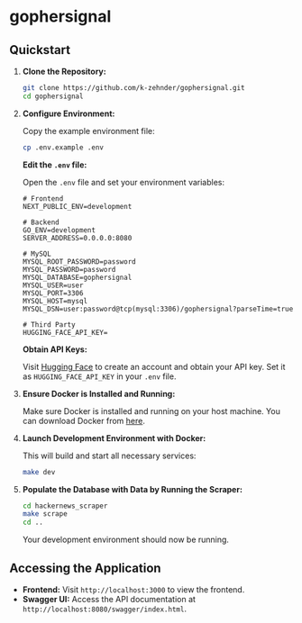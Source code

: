 # gophersignal

## Quickstart

1. **Clone the Repository:**

   ```bash
   git clone https://github.com/k-zehnder/gophersignal.git
   cd gophersignal
   ```

2. **Configure Environment:**

   Copy the example environment file:

   ```bash
   cp .env.example .env
   ```

   **Edit the `.env` file:**

   Open the `.env` file and set your environment variables:

   ```dotenv
   # Frontend
   NEXT_PUBLIC_ENV=development

   # Backend
   GO_ENV=development
   SERVER_ADDRESS=0.0.0.0:8080

   # MySQL
   MYSQL_ROOT_PASSWORD=password
   MYSQL_PASSWORD=password
   MYSQL_DATABASE=gophersignal
   MYSQL_USER=user
   MYSQL_PORT=3306
   MYSQL_HOST=mysql
   MYSQL_DSN=user:password@tcp(mysql:3306)/gophersignal?parseTime=true

   # Third Party
   HUGGING_FACE_API_KEY=
   ```

   **Obtain API Keys:**

   Visit [Hugging Face](https://huggingface.co/) to create an account and obtain your API key. Set it as `HUGGING_FACE_API_KEY` in your `.env` file.

3. **Ensure Docker is Installed and Running:**

   Make sure Docker is installed and running on your host machine. You can download Docker from [here](https://www.docker.com/products/docker-desktop).

4. **Launch Development Environment with Docker:**

   This will build and start all necessary services:

   ```bash
   make dev
   ```

5. **Populate the Database with Data by Running the Scraper:**

   ```bash
   cd hackernews_scraper
   make scrape
   cd ..
   ```

   Your development environment should now be running.

## Accessing the Application

- **Frontend:** Visit `http://localhost:3000` to view the frontend.
- **Swagger UI:** Access the API documentation at `http://localhost:8080/swagger/index.html`.
